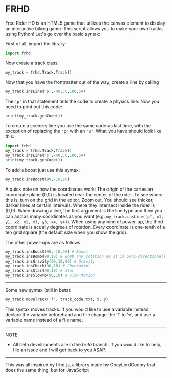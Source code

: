 # FRHD 
Free Rider HD is an HTML5 game that utilizes the canvas element to display an interactive biking game. This script allows you to make your own tracks using Python! Let's go over the basic syntax:

First of all, import the library:
```python
import frhd
```
Now create a track class:
```python
my_track = frhd.Track.Track()
```
Now that you have the frontmatter out of the way, create a line by calling
```python
my_track.insLine('p',-40,50,100,50)
```
The `'p'` in that statement tells the code to create a physics line.
Now you need to print out this code:
```python
print(my_track.genCode())
```
To create a scenery line you use the same code as last time, with the exception of replacing the `'p'` with an `'s'`. What you have should look like this:
```python
import frhd
my_track = frhd.Track.Track()
my_track.insLine('s',-40,50,100,50)
print(my_track.genCode())
```
To add a boost just use this syntax:
```python
my_track.insBoost(90,-10,90)
```

A quick note on how the coordinates work: The origin of the cartesian coordinate plane (0,0) is located near the center of the rider. To see where this is, turn on the grid in the editor. Zoom out. You should see thicker, darker lines at certain intervals. Where they intersect inside the rider is (0,0). When drawing a line, the first argument is the line type and then you can add as many coordinates as you want (e.g. `my_track.insLine('p', x1, y1, x2, y2, x3, y3, x4, y4)`). When using any kind of power-up, the third coordinate is acually degrees of rotation. Every coordinate is one-tenth of a ten grid square (the default size when you show the grid).

The other power-ups are as follows:

```python
my_track.insBoost(90,-10,90) # Boost
my_track.insBomb(90,10) # Bomb (no rotation as it is omni-directional)
my_track.insGravity(90,10,90) # Gravity
my_track.insCheck(90,10) # Checkpoint
my_track.insStar(90,10) # Star
my_track.insSlowMo(90,10) # Slow Motion
```

---


Some new syntax (still in beta):

```python
my_track.moveTrack('f', track_code.txt, x, y)
```
This syntax moves tracks. If you would like to use a variable instead, declare the variable beforehand and the change the 'f' to 'v', and use a variable name instead of a file name.

--- 
NOTE:
  - All beta developments are in the *beta* branch. If you would like to help, file an issue and I will get back to you ASAP.
  
---


This was all inspired by frhd.js, a library made by ObeyLordGoomy that does the same thing, but for JavaScript

